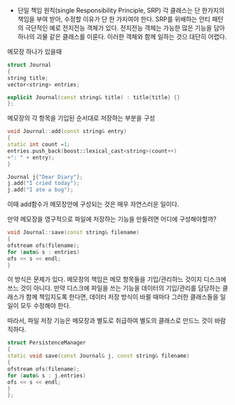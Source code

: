 - 단일 책임 원칙(single Responsibility Principle, SRP)
각 클래스는 단 한가지의 책임을 부여 받아, 수정할 이유가 단 한 가지여야 한다.
SRP를 위배하는 안티 패턴의 극단적인 예로 전지전능 객체가 있다. 
전지전능 객체는 가능한 많은 기능을 담아 하나의 괴물 같은 클래스를 이룬다.
이러한 객체와 함께 일하는 것으 대단히 어렵다.

메모장 하나가 있을때

```cpp
struct Journal
{
string title;
vector<string> entries;

explicit Journal(const string& title) : title{title} {}
};
```

메모장의 각 항목을 기입된 순서대로 저장하는 부분을 구성
```cpp
void Journal::add(const string& entry)
{
static int count =1;
entries.push_back(boost::lexical_cast<string>(count++)
+": " + entry);
}

Journal j{"Dear Diary"};
j.add("I cried today");
j.add("I ate a bug");
```
이때 add함수가 메모장안에 구성되는 것은 매우 자연스러운 일이다.

만약 메모장을 영구적으로 파일에 저장하는 기능을 만들려면 어디에 구성해야할까?
```cpp
void Journal::save(const string& filename)
{
ofstream ofs(filename);
for (auto& s : entries)
ofs << s << endl;
}
```
이 방식은 문제가 있다. 메모장의 책임은 메모 항목들을 기입/관리하느 것이지 디스크에 쓰느 것이 아니다.
만약 디스크에 파일을 쓰는 기능을 데이터의 기입/관리를 담당하는 클래스가 함께 책임지도록 한다면,
데이터 저장 방식이 바뀔 때마다 그러한 클래스들을 일일이 모두 수정해야 한다.

따라서, 파일 저장 기능은 메모장과 별도로 취급하여 별도의 클래스로 만드느 것이 바람직하다.
```cpp
struct PersistenceManager
{
static void save(const Journal& j, const string& filename)
{
ofstream ofs(filename);
for (auto& s : j.entries)
ofs << s << endl;
}
};
```


